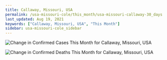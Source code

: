 ```yaml
---
title: Callaway, Missouri, USA
permalink: /usa-missouri-cole/this_month/usa-missouri-callaway-30_days.html
last_updated: Aug 19, 2021
keywords: ["Callaway, Missouri, USA", "This Month"]
sidebar: usa-missouri-cole_sidebar
---
```


![Change in Confirmed Cases This Month for Callaway, Missouri, USA](/covid_tracker/images/graphs/usa-missouri-callaway-delta_confirmed-30_days_graph.png)

![Change in Confirmed Deaths This Month for Callaway, Missouri, USA](/covid_tracker/images/graphs/usa-missouri-callaway-delta_deaths-30_days_graph.png)
